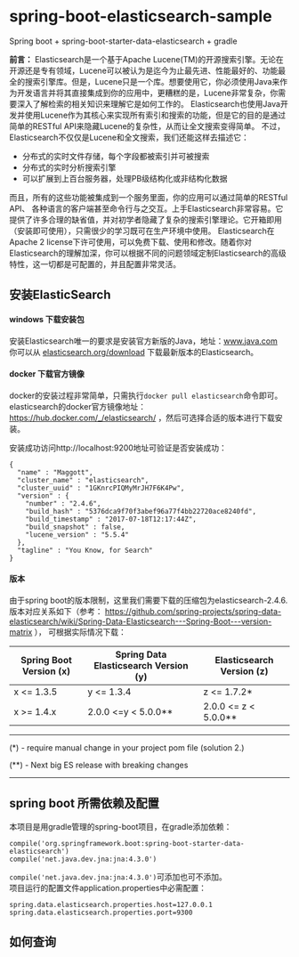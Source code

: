# spring-boot-elasticsearch-sample
Spring boot + spring-boot-starter-data-elasticsearch + gradle


**前言：** 
Elasticsearch是一个基于Apache Lucene(TM)的开源搜索引擎。无论在开源还是专有领域，Lucene可以被认为是迄今为止最先进、性能最好的、功能最全的搜索引擎库。但是，Lucene只是一个库。想要使用它，你必须使用Java来作为开发语言并将其直接集成到你的应用中，更糟糕的是，Lucene非常复杂，你需要深入了解检索的相关知识来理解它是如何工作的。
Elasticsearch也使用Java开发并使用Lucene作为其核心来实现所有索引和搜索的功能，但是它的目的是通过简单的RESTful API来隐藏Lucene的复杂性，从而让全文搜索变得简单。
不过，Elasticsearch不仅仅是Lucene和全文搜索，我们还能这样去描述它：       
- 分布式的实时文件存储，每个字段都被索引并可被搜索         
- 分布式的实时分析搜索引擎
- 可以扩展到上百台服务器，处理PB级结构化或非结构化数据
           
而且，所有的这些功能被集成到一个服务里面，你的应用可以通过简单的RESTful API、
各种语言的客户端甚至命令行与之交互。上手Elasticsearch非常容易。它提供了许多合理的缺省值，并对初学者隐藏了复杂的搜索引擎理论。它开箱即用（安装即可使用），只需很少的学习既可在生产环境中使用。
Elasticsearch在Apache 2 license下许可使用，可以免费下载、使用和修改。随着你对Elasticsearch的理解加深，你可以根据不同的问题领域定制Elasticsearch的高级特性，这一切都是可配置的，并且配置非常灵活。

## 安装ElasticSearch

#### windows 下载安装包
安装Elasticsearch唯一的要求是安装官方新版的Java，地址：www.java.com           
你可以从 [elasticsearch.org\/download](https://www.elastic.co/downloads/elasticsearch) 下载最新版本的Elasticsearch。

#### docker 下载官方镜像
docker的安装过程非常简单，只需执行``` docker pull elasticsearch ```命令即可。        
elasticsearch的docker官方镜像地址：https://hub.docker.com/_/elasticsearch/ ，然后可选择合适的版本进行下载安装。

安装成功访问http://localhost:9200地址可验证是否安装成功：   
```
{
  "name" : "Maggott",
  "cluster_name" : "elasticsearch",
  "cluster_uuid" : "1GKnrcPIQMyMrJH7F6K4Pw",
  "version" : {
    "number" : "2.4.6",
    "build_hash" : "5376dca9f70f3abef96a77f4bb22720ace8240fd",
    "build_timestamp" : "2017-07-18T12:17:44Z",
    "build_snapshot" : false,
    "lucene_version" : "5.5.4"
  },
  "tagline" : "You Know, for Search"
}
```
#### 版本          
由于spring boot的版本限制，这里我们需要下载的压缩包为elasticsearch-2.4.6.        
版本对应关系如下（参考：
https://github.com/spring-projects/spring-data-elasticsearch/wiki/Spring-Data-Elasticsearch---Spring-Boot---version-matrix ），
可根据实际情况下载：          

|Spring Boot Version (x)| Spring Data Elasticsearch Version (y) | Elasticsearch Version (z)| 
|---|---|---|
| x <= 1.3.5| y <= 1.3.4 | z <= 1.7.2* |
| x >= 1.4.x| 2.0.0 <=y < 5.0.0** | 2.0.0 <= z < 5.0.0**|

***

(*) - require manual change in your project pom file (solution 2.)

(**) - Next big ES release with breaking changes

***

## spring boot 所需依赖及配置

本项目是用gradle管理的spring-boot项目，在gradle添加依赖：
```
compile('org.springframework.boot:spring-boot-starter-data-elasticsearch')
compile('net.java.dev.jna:jna:4.3.0')
```
```compile('net.java.dev.jna:jna:4.3.0')```可添加也可不添加。    
项目运行的配置文件application.properties中必需配置：    
```
spring.data.elasticsearch.properties.host=127.0.0.1
spring.data.elasticsearch.properties.port=9300
```
## 如何查询
